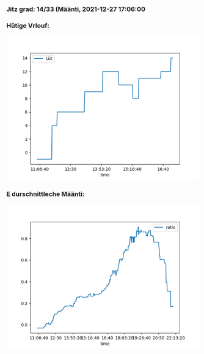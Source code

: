 ### Jitz grad: 14/33 (Määnti, 2021-12-27 17:06:00

### Hütige Vrlouf:
![Graph](Today.png)

### E durschnittleche Määnti:
![Graph](Määnti.png)